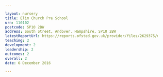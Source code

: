 ```yaml
---

layout: nursery
title: Elim Church Pre School
urn: 110102
postcode: SP10 2BW
address: South Street, Andover, Hampshire, SP10 2BW
latestReportUrl: https://reports.ofsted.gov.uk/provider/files/2629375/urn/110102.pdf
teaching: 2
development: 2
leadership: 2
outcomes: 2
overall: 2
date: 6 December 2016

---
```

